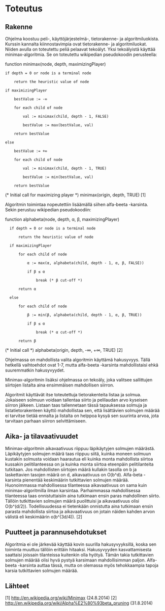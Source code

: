 Toteutus
========

Rakenne
-------

Ohjelma koostuu peli-, käyttöjärjestelmä-, tietorakenne- ja algoritmiluokista. Kurssin kannalta kiinnostavimpia ovat tietorakenne- ja algoritmiluokat. Niiden avulla on toteutettu peliä pelaavat tekoälyt. Yksi tekoälyistä käyttää minimax-algoritmia. Se on toteutettu wikipedian pseudokoodin perusteella:

function minimax(node, depth, maximizingPlayer)

    if depth = 0 or node is a terminal node
    
        return the heuristic value of node
        
    if maximizingPlayer
    
        bestValue := -∞
        
        for each child of node
        
            val := minimax(child, depth - 1, FALSE)
            
            bestValue := max(bestValue, val)
            
        return bestValue
        
    else
    
        bestValue := +∞
        
        for each child of node
        
            val := minimax(child, depth - 1, TRUE)
            
            bestValue := min(bestValue, val)
            
        return bestValue

(* Initial call for maximizing player *)
minimax(origin, depth, TRUE) [1]

Algoritmin toimintaa nopeutettiin lisäämällä siihen alfa-beeta -karsinta. Sekin perustuu wikipedian pseudokoodiin:

 function alphabeta(node, depth, α, β, maximizingPlayer)
 
      if depth = 0 or node is a terminal node
      
          return the heuristic value of node
          
      if maximizingPlayer
      
          for each child of node
          
              α := max(α, alphabeta(child, depth - 1, α, β, FALSE))
              
              if β ≤ α
              
                  break (* β cut-off *)
                  
          return α
          
      else
      
          for each child of node
          
              β := min(β, alphabeta(child, depth - 1, α, β, TRUE))
              
              if β ≤ α
              
                  break (* α cut-off *)
                  
          return β
          
(* Initial call *)
alphabeta(origin, depth, -∞, +∞, TRUE) [2]

Ohjelmassa on mahdollista valita algoritmin käyttämä hakusyvyys. Tällä hetkellä vaihtoehdot ovat 1-7, mutta alfa-beeta -karsinta mahdollistaisi ehkä suuremmatkin hakusyvyydet.

Minimax-algoritmin lisäksi ohjelmassa on tekoäly, joka valitsee sallittujen siirtojen listalta aina ensimmäisen mahdollisen siirron.

Algoritmit käyttävät itse toteutettuja tietorakenteita listaa ja solmua. Jokaiseen solmuun voidaan tallentaa siirto ja pelilaudan arvo kyseisen siirron jälkeen. Listaan taas tallennetaan tässä tapauksessa solmuja ja listatietorakenteen käyttö mahdollistaa sen, että lisättävien solmujen määrää ei tarvitse tietää ennalta ja listalta on helppoa kysyä sen suurinta arvoa, jota tarvitaan parhaan siirron selvittämiseen.

Aika- ja tilavaativuudet
------------------------

Minimax-algoritmin aikavaativuus riippuu läpikäytyjen solmujen määrästä. Läpikäytyjen solmujen määrä taas riippuu siitä, kuinka moneen solmuun kustakin solmusta voidaan haarautua eli kuinka monta mahdollista siirtoa kussakin pelitilanteessa on ja kuinka monta siirtoa eteenpäin pelitilanteita tutkitaan. Jos mahdollisten siirtojen määrä kullakin tasolla on b ja laskettavien tasojen määrä on d, aikavaativuus on O(b^d). Alfa-beta -karsinta pienentää keskimäärin tutkittavien solmujen määrää. Huonoimmassa mahdollisessa tilanteessa aikavaativuus on sama kuin minimax-algoritmilla ilman karsintaa. Parhaimmassa mahdollisessa tilanteessa taas onnistuttaisiin aina tutkimaan ensin paras mahdollinen siirto. Tällöin tutkittavien solmujen määrä puolittuisi ja aikavaativuus olisi O(b^(d/2)). Todellisuudessa ei tietenkään onnistutta aina tutkimaan ensin parasta mahdollista siirtoa ja aikavaativuus on jotain näiden kahden arvon välistä eli keskimäärin o(b^(3d/4)). [2]


Puutteet ja parannusehdotukset
------------------------------

Algoritmia ei ole järkevää käyttää kovin suurilla hakusyvyyksillä, koska sen toiminta muuttuu tällöin erittäin hitaaksi. Hakusyvyyden kasvattamisesta saattaisi joissain tilanteissa kuitenkin olla hyötyä. Tämän takia tutkittavien solmujen määrää olisi hyvä pystyä karsimaan mahdollisimman paljon. Alfa-beeta -karsinta auttaa tässä, mutta on olemassa myös tehokkaampia tapoja karsia tutkittavien solmujen määrää.


Lähteet
-------

[1] http://en.wikipedia.org/wiki/Minimax (24.8.2014)
[2] http://en.wikipedia.org/wiki/Alpha%E2%80%93beta_pruning (31.8.2014)


